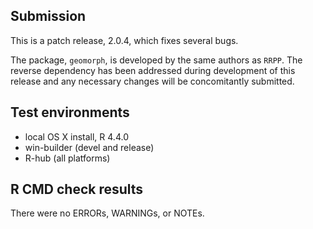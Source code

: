 ## Submission
This is a patch release, 2.0.4, which fixes several bugs.

The package, `geomorph`, is developed by the same authors as `RRPP`.  The reverse dependency has been addressed during development of this release and any necessary changes will be concomitantly submitted. 

## Test environments
* local OS X install, R 4.4.0
* win-builder (devel and release)
* R-hub (all platforms)

## R CMD check results
There were no ERRORs, WARNINGs, or NOTEs.